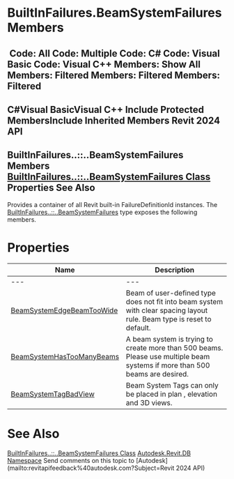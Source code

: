 # BuiltInFailures.BeamSystemFailures Members

﻿
 Code: All Code: Multiple Code: C# Code: Visual Basic Code: Visual C++  Members: Show All Members: Filtered Members: Filtered Members: Filtered   
---  
C#Visual BasicVisual C++
Include Protected MembersInclude Inherited Members
Revit 2024 API  
---  
BuiltInFailures..::..BeamSystemFailures Members  
[BuiltInFailures..::..BeamSystemFailures Class](48092d19-da03-94bb-e096-7509d7075a05.md "BuiltInFailures.BeamSystemFailures Class") Properties See Also  
---  
Provides a container of all Revit built-in FailureDefinitionId instances.
The [BuiltInFailures..::..BeamSystemFailures](48092d19-da03-94bb-e096-7509d7075a05.md "BuiltInFailures.BeamSystemFailures Class") type exposes the following members.
# Properties
| Name | Description |
| --- | --- |
| --- | --- | --- |
| [BeamSystemEdgeBeamTooWide](531546c6-3a5b-09c3-3bfe-173075f85b2a.md "BeamSystemEdgeBeamTooWide Property") | Beam of user-defined type does not fit into beam system with clear spacing layout rule. Beam type is reset to default. |
| [BeamSystemHasTooManyBeams](c564c15e-7061-85ef-9dec-245f02adfe9d.md "BeamSystemHasTooManyBeams Property") | A beam system is trying to create more than 500 beams. Please use multiple beam systems if more than 500 beams are desired. |
| [BeamSystemTagBadView](26b8d4d1-46d9-3c43-f32f-560e250ec932.md "BeamSystemTagBadView Property") | Beam System Tags can only be placed in plan , elevation and 3D views. |

# See Also
[BuiltInFailures..::..BeamSystemFailures Class](48092d19-da03-94bb-e096-7509d7075a05.md "BuiltInFailures.BeamSystemFailures Class")
[Autodesk.Revit.DB Namespace](87546ba7-461b-c646-cbb1-2cb8f5bff8b2.md "Autodesk.Revit.DB Namespace")
Send comments on this topic to [Autodesk](mailto:revitapifeedback%40autodesk.com?Subject=Revit 2024 API)